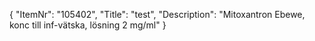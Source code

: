 {
  "ItemNr": "105402",
  "Title": "test",
  "Description": "Mitoxantron Ebewe, konc till inf-vätska, lösning 2 mg/ml"
}